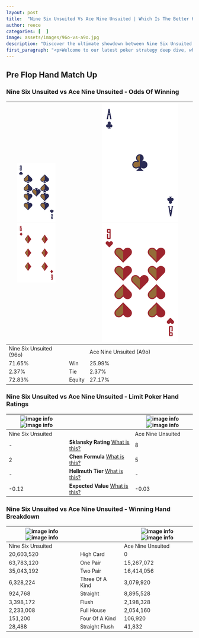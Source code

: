 ```yaml
---
layout: post
title:  "Nine Six Unsuited Vs Ace Nine Unsuited | Which Is The Better Hand In Poker? A Complete Guide"
author: reece
categories: [  ]
image: assets/images/96o-vs-a9o.jpg
description: "Discover the ultimate showdown between Nine Six Unsuited and Ace Nine Unsuited in poker! Uncover the odds, strategies, and scenarios where one hand triumphs over the other. Get ready to up your poker game with this thrilling analysis."
first_paragraph: "<p>Welcome to our latest poker strategy deep dive, where we're pitting two distinct hands against each other in a high-stakes showdown: Nine Six Unsuited vs Ace Nine Unsuited.</p><p>In the dynamic world of poker, every decision counts, and knowing which hand holds the upper hand is key to your success at the table.</p><p>In this article, we'll dissect these two hands, explore the scenarios where one dominates the other, and equip you with the knowledge to make strategic choices that can tip the odds in your favor.</p><p>Get ready to unravel the intriguing dynamics of these poker hands and elevate your game to new heights.</p>"
---
```




[comment]: # (sp0)

## Pre Flop Hand Match Up

<div class="table hand-ratings" markdown="1"> 



### Nine Six Unsuited vs Ace Nine Unsuited - Odds Of Winning


    
| ![image info](assets/images/hand1/9.png) ![image info](assets/images/hand1/6o.png) |  | ![image info](assets/images/hand2/A.png) ![image info](assets/images/hand2/9o.png) |
| -------- | -------- | -------- |
| Nine Six Unsuited (96o) |  | Ace Nine Unsuited (A9o) |
| 71.65% | Win | 25.99% |
| 2.37% | Tie | 2.37% |
| 72.83% | Equity | 27.17% |




[comment]: # (sp1)



### Nine Six Unsuited vs Ace Nine Unsuited - Limit Poker Hand Ratings


    
| ![image info](https://www.riverpairs.com/assets/images/hand1/9.png) ![image info](https://www.riverpairs.com/assets/images/hand1/6o.png) |  | ![image info](https://www.riverpairs.com/assets/images/hand2/A.png) ![image info](https://www.riverpairs.com/assets/images/hand2/9o.png) |
| -------- | -------- | -------- |
| Nine Six Unsuited |  | Ace Nine Unsuited |
| - | **Sklansky Rating** [What is this?](/sklansky-rating-explained) | 8 |
| 2 | **Chen Formula** [What is this?](/chen-formula-explained) | 5 |
| - | **Hellmuth Tier** [What is this?](/Hellmuth-tier-explained) | - |
| -0.12 | **Expected Value** [What is this?](/expected-value-explained) | -0.03 |




[comment]: # (sp2)



### Nine Six Unsuited vs Ace Nine Unsuited - Winning Hand Breakdown


    
| ![image info](https://www.riverpairs.com/assets/images/hand1/9.png) ![image info](https://www.riverpairs.com/assets/images/hand1/6o.png) |  | ![image info](https://www.riverpairs.com/assets/images/hand2/A.png) ![image info](https://www.riverpairs.com/assets/images/hand2/9o.png) |
| -------- | -------- | -------- |
| Nine Six Unsuited |  | Ace Nine Unsuited |
| 20,603,520 | High Card | 0 |
| 63,783,120 | One Pair | 15,267,072 |
| 35,043,192 | Two Pair | 16,414,056 |
| 6,328,224 | Three Of A Kind | 3,079,920 |
| 924,768 | Straight | 8,895,528 |
| 3,398,172 | Flush | 2,198,328 |
| 2,233,008 | Full House | 2,054,160 |
| 151,200 | Four Of A Kind | 106,920 |
| 28,488 | Straight Flush | 41,832 |




[comment]: # (sp3)



</div>

[comment]: # (sp4)



[comment]: # (sp5)

